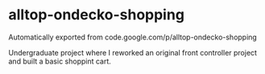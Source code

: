 # alltop-ondecko-shopping
Automatically exported from code.google.com/p/alltop-ondecko-shopping

Undergraduate project where I reworked an original front controller project and built a basic shoppint cart.

